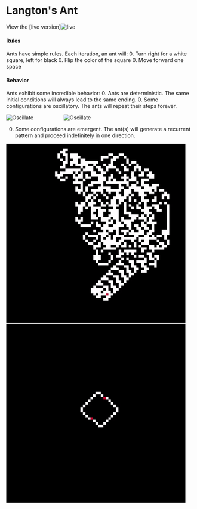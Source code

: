# Langton's Ant

View the [live version]![live]

#### Rules

Ants have simple rules. Each iteration, an ant will:
  0. Turn right for a white square, left for black
  0. Flip the color of the square
  0. Move forward one space

#### Behavior

Ants exhibit some incredible behavior:
  0. Ants are deterministic. The same initial conditions will always lead to the same ending.
  0. Some configurations are oscillatory. The ants will repeat their steps forever.

  <img src="oscillate1.gif" alt="Oscillate" style="width: 100px; display: inline-block; margin-right: 50px;"/>
  <img src="oscillate2.gif" alt="Oscillate" style="width: 100px; display: inline-block; margin-right: 50px;"/>

  0. Some configurations are emergent. The ant(s) will generate a recurrent pattern and proceed indefinitely in one direction.

  ![emergent](assets/emerge1.gif)
  ![emergent](assets/emerge2.gif)

[live]: https://ryanrhall.github.io/langtons-ant/
